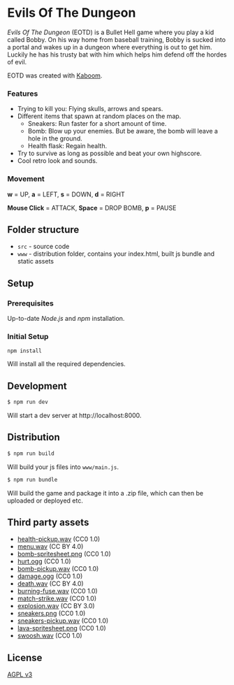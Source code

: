 # Evils Of The Dungeon

*Evils Of The Dungeon* (EOTD) is a Bullet Hell game where you play a kid called Bobby. On his way home from baseball training, Bobby is sucked into a portal and wakes up in a dungeon where everything is out to get him. Luckily he has his trusty bat with him which helps him defend off the hordes of evil.

EOTD was created with [Kaboom](https://kaboomjs.com).

### Features

- Trying to kill you: Flying skulls, arrows and spears.
- Different items that spawn at random places on the map.
    - Sneakers: Run faster for a short amount of time.
    - Bomb: Blow up your enemies. But be aware, the bomb will leave a hole in the ground.
    - Health flask: Regain health.
- Try to survive as long as possible and beat your own highscore.
- Cool retro look and sounds.

### Movement

**w** = UP, **a** = LEFT, **s** = DOWN, **d** = RIGHT

**Mouse Click** = ATTACK, **Space** = DROP BOMB, **p** = PAUSE

## Folder structure

- `src` - source code
- `www` - distribution folder, contains your index.html, built js bundle and static assets

## Setup

### Prerequisites

Up-to-date *Node.js* and *npm* installation.

### Initial Setup

`npm install`

Will install all the required dependencies.

## Development

```sh
$ npm run dev
```

Will start a dev server at http://localhost:8000.

## Distribution

```sh
$ npm run build
```

Will build your js files into `www/main.js`.

```sh
$ npm run bundle
```

Will build the game and package it into a .zip file, which can then be uploaded or deployed etc.

## Third party assets

- [health-pickup.wav](https://freesound.org/people/KeshaFilm/sounds/471834/) (CC0 1.0)
- [menu.wav](https://freesound.org/people/BloodPixelHero/sounds/696408/) (CC BY 4.0)
- [bomb-spritesheet.png](https://opengameart.org/content/pixel-art-bomb-animation) (CC0 1.0)
- [hurt.ogg](https://freesound.org/people/micahlg/sounds/413183/) (CC0 1.0)
- [bomb-pickup.wav](https://freesound.org/people/el_boss/sounds/665182) (CC0 1.0)
- [damage.ogg](https://freesound.org/people/micahlg/sounds/413183/) (CC0 1.0)
- [death.wav](https://freesound.org/people/FunWithSound/sounds/394899) (CC BY 4.0)
- [burning-fuse.wav](https://freesound.org/people/Alex_hears_things/sounds/316682/) (CC0 1.0)
- [match-strike.wav](https://freesound.org/people/Bertsz/sounds/524306/) (CC0 1.0)
- [explosion.wav](https://freesound.org/people/steveygos93/sounds/80401/) (CC BY 3.0)
- [sneakers.png](https://eternalpixel.itch.io/3-air-jordans-free) (CC0 1.0)
- [sneakers-pickup.wav](https://freesound.org/people/colorsCrimsonTears/sounds/577965) (CC0 1.0)
- [lava-spritesheet.png](https://opengameart.org/content/16x16-and-animated-lava-tile-45-frames) (CC0 1.0)
- [swoosh.wav](https://freesound.org/people/s-cheremisinov/sounds/402183) (CC0 1.0)

## License

[AGPL v3](./LICENSE)
